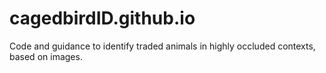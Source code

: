 # cagedbirdID.github.io
Code and guidance to identify traded animals in highly occluded contexts, based on images.
